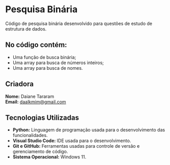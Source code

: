 # Pesquisa Binária

Código de pesquisa binária desenvolvido para questões de estudo de estrutura de dados. 

## No código contém:
- Uma função de busca binária;
- Uma array para busca de números inteiros;
- Uma array para busca de nomes.

## Criadora

**Nome:** Daiane Tararam  
**Email:** daalkmim@gmail.com 

## Tecnologias Utilizadas

- **Python:** Linguagem de programação usada para o desenvolvimento das funcionalidades.
- **Visual Studio Code:** IDE usada para o desenvolvimento.
- **Git e GitHub:** Ferramentas usadas para controle de versão e gerenciamento de código.
- **Sistema Operacional:** Windows 11.
